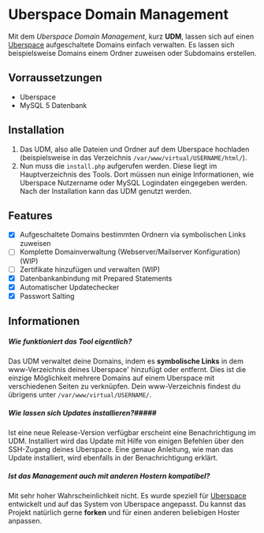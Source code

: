 Uberspace Domain Management
===========================
Mit dem *Uberspace Domain Management*, kurz **UDM**, lassen sich auf einen [Uberspace](https://uberspace.de) aufgeschaltete Domains einfach verwalten. Es lassen sich beispielsweise Domains einem Ordner zuweisen oder Subdomains erstellen.


## Vorraussetzungen ##
* Uberspace
* MySQL 5 Datenbank

## Installation ##
1. Das UDM, also alle Dateien und Ordner auf dem Uberspace hochladen (beispielsweise in das Verzeichnis `/var/www/virtual/USERNAME/html/`).
2. Nun muss die `install.php` aufgerufen werden. Diese liegt im Hauptverzeichnis des Tools. Dort müssen nun einige Informationen, wie Uberspace Nutzername oder MySQL Logindaten eingegeben werden. Nach der Installation kann das UDM genutzt werden.

## Features ##
- [x] Aufgeschaltete Domains bestimmten Ordnern via symbolischen Links zuweisen
- [ ] Komplette Domainverwaltung (Webserver/Mailserver Konfiguration) (WIP)
- [ ] Zertifikate hinzufügen und verwalten (WIP)
- [x] Datenbankanbindung mit Prepared Statements
- [x] Automatischer Updatechecker
- [x] Passwort Salting

## Informationen ##
##### Wie funktioniert das Tool eigentlich? #####
Das UDM verwaltet deine Domains, indem es **symbolische Links** in dem www-Verzeichnis deines Uberspace' hinzufügt oder entfernt. Dies ist die einzige Möglichkeit mehrere Domains auf einem Uberspace mit verschiedenen Seiten zu verknüpfen.
Dein www-Verzeichnis findest du übrigens unter `/var/www/virtual/USERNAME/`.
##### Wie lassen sich Updates installieren?#####
Ist eine neue Release-Version verfügbar erscheint eine Benachrichtigung im UDM. Installiert wird das Update mit Hilfe von einigen Befehlen über den SSH-Zugang deines Uberspace. Eine genaue Anleitung, wie man das Update installiert, wird ebenfalls in der Benachrichtigung erklärt.
##### Ist das Management auch mit anderen Hostern kompatibel? #####
Mit sehr hoher Wahrscheinlichkeit nicht. Es wurde speziell für [Uberspace](https://uberspace.de) entwickelt und auf das System von Uberspace angepasst. Du kannst das Projekt natürlich gerne **forken** und für einen anderen beliebigen Hoster anpassen.
